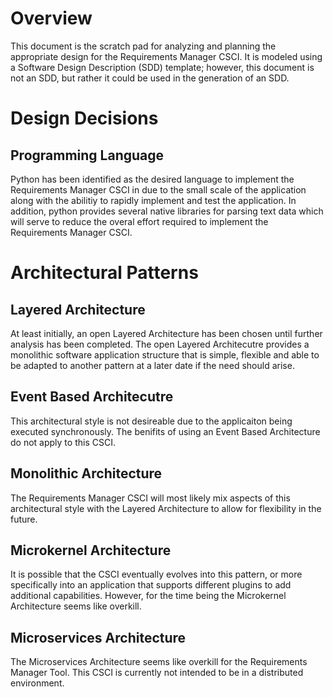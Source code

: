 # Overview
This document is the scratch pad for analyzing and planning the appropriate design for the Requirements Manager CSCI. It is modeled using a Software Design Description (SDD) template; however, this document is not an SDD, but rather it could be used in the generation of an SDD.

# Design Decisions
## Programming Language
Python has been identified as the desired language to implement the Requirements Manager CSCI in due to the small scale of the application along with the abilitiy to rapidly implement and test the application. In addition, python provides several native libraries for parsing text data which will serve to reduce the overal effort required to implement the Requirements Manager CSCI.

# Architectural Patterns
## Layered Architecture
At least initially, an open Layered Architecture has been chosen until further analysis has been completed. The open Layered Architecutre provides a monolithic software application structure that is simple, flexible and able to be adapted to another pattern at a later date if the need should arise.

## Event Based Architecutre
This architectural style is not desireable due to the applicaiton being executed synchronously. The benifits of using an Event Based Architecture do not apply to this CSCI.

## Monolithic Architecture
The Requirements Manager CSCI will most likely mix aspects of this architectural style with the Layered Architecture to allow for flexibility in the future.

## Microkernel Architecture
It is possible that the CSCI eventually evolves into this pattern, or more specifically into an application that supports different plugins to add additional capabilities. However, for the time being the Microkernel Architecture seems like overkill.

## Microservices Architecture
The Microservices Architecture seems like overkill for the Requirements Manager Tool. This CSCI is currently not intended to be in a distributed environment. 
